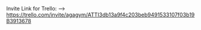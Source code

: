 Invite Link for Trello:
--> https://trello.com/invite/agagym/ATTI3db13a9f4c203beb9491533107f03b19B3913678
